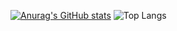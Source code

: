[![Anurag's GitHub stats](https://github-readme-stats.vercel.app/api?username=macapac&show_icons=true&theme=radical)](https://github.com/macapac/github-readme-stats)
![Top Langs](https://github-readme-stats.vercel.app/api/top-langs/?username=anuraghazra&layout=compact)
